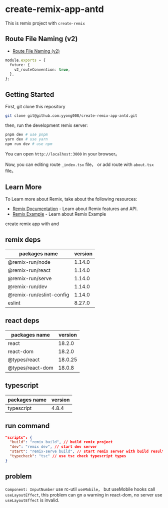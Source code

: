# create-remix-app-antd

This is remix project with `create-remix`

## Route File Naming (v2)

- [Route File Naming (v2)](https://remix.run/docs/en/main/file-conventions/route-files-v2#md-route-file-naming-v2)

```ts
module.exports = {
  future: {
    v2_routeConvention: true,
  },
};
```

## Getting Started

First, git clone this repository

```sh
git clone git@github.com:yyong008/create-remix-app-antd.git
```

then, run the development remix server:

```sh
pnpm dev # use pnpm
yarn dev # use yarn
npm run dev # use npm
```

You can open `http://localhost:3000` in your browser。

Now, you can editing route `_index.tsx` file， or add route with `about.tsx` file。

## Learn More

To Learn more about Remix, take about the following resources:

- [Remix Documentation]() -  Learn about Remix features and API.
- [Remix Example]() - Learn about Remix Example

create remix app with and

## remix deps

| packages name            | version |
| ------------------------ | ------- |
| @remix-run/node          | 1.14.0  |
| @remix-run/react         | 1.14.0  |
| @remix-run/serve         | 1.14.0  |
| @remix-run/dev           | 1.14.0  |
| @remix-run/eslint-config | 1.14.0  |
| eslint                   | 8.27.0  |

## react deps

| packages name    | version |
| ---------------- | ------- |
| react            | 18.2.0  |
| react-dom        | 18.2.0  |
| @types/react     | 18.0.25 |
| @types/react-dom | 18.0.8  |

## typescript

| packages name | version |
| ------------- | ------- |
| typescript    | 4.8.4   |

## run command

```json
"scripts": {
  "build": "remix build", // build remix project
  "dev": "remix dev", // start dev server
  "start": "remix-serve build", // start remix server with build result
  "typecheck": "tsc" // use tsc check typescript types
}
```

## problem

`Component: InputNumber` use rc-util `useMobile`， but useMobile hooks call `useLayoutEffect`, this problem can gn a warning in react-dom, no server use `useLayoutEffect` is invalid.

